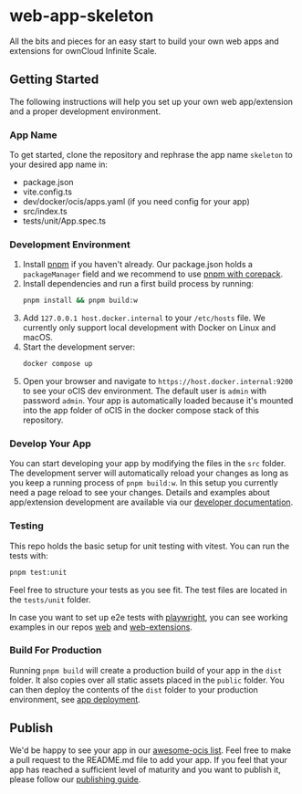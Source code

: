 # web-app-skeleton
All the bits and pieces for an easy start to build your own web apps and extensions for ownCloud Infinite Scale.

## Getting Started
The following instructions will help you set up your own web app/extension and a proper development environment.

### App Name
To get started, clone the repository and rephrase the app name `skeleton` to your desired app name in:
- package.json
- vite.config.ts
- dev/docker/ocis/apps.yaml (if you need config for your app)
- src/index.ts
- tests/unit/App.spec.ts

### Development Environment
1. Install [pnpm](https://pnpm.io/installation) if you haven't already. Our package.json holds a `packageManager` field and we recommend to use [pnpm with corepack](https://pnpm.io/installation#using-corepack).
2. Install dependencies and run a first build process by running:
   ```bash
   pnpm install && pnpm build:w
   ```
3. Add `127.0.0.1 host.docker.internal` to your `/etc/hosts` file. We currently only support local development with Docker on Linux and macOS.
4. Start the development server:
   ```bash
   docker compose up
   ```
5. Open your browser and navigate to `https://host.docker.internal:9200` to see your oCIS dev environment. The default user is `admin` with password `admin`. Your app is automatically loaded because it's mounted into the app folder of oCIS in the docker compose stack of this repository.

### Develop Your App
You can start developing your app by modifying the files in the `src` folder. The development server will automatically reload your changes as long as you keep a running process of `pnpm build:w`. In this setup you currently need a page reload to see your changes.
Details and examples about app/extension development are available via our [developer documentation](https://owncloud.dev/clients/web/extension-system/).

### Testing
This repo holds the basic setup for unit testing with vitest. You can run the tests with:
```bash
pnpm test:unit
```
Feel free to structure your tests as you see fit. The test files are located in the `tests/unit` folder.

In case you want to set up e2e tests with [playwright](https://playwright.io), you can see working examples in our repos [web](https://github.com/owncloud/web) and [web-extensions](https://github.com/owncloud/web-extensions).

### Build For Production
Running `pnpm build` will create a production build of your app in the `dist` folder. It also copies over all static assets placed in the `public` folder. You can then deploy the contents of the `dist` folder to your production environment, see [app deployment](https://owncloud.dev/services/web/#web-apps).

## Publish
We'd be happy to see your app in our [awesome-ocis list](https://github.com/owncloud/awesome-ocis/blob/main/README.md). Feel free to make a pull request to the README.md file to add your app.
If you feel that your app has reached a sufficient level of maturity and you want to publish it, please follow our [publishing guide](https://github.com/owncloud/awesome-ocis/tree/main/webApps).

